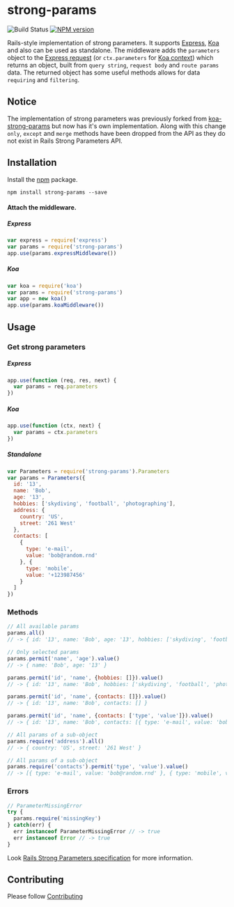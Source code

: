 # strong-params

![Build Status](https://travis-ci.org/ssowonny/strong-params.svg?branch=master)&nbsp;[![NPM version](https://badge.fury.io/js/strong-params.svg)](http://badge.fury.io/js/strong-params)

Rails-style implementation of strong parameters. It supports [Express](http://expressjs.com/), [Koa](https://github.com/koajs/koa) and also can be used as standalone. The middleware adds the `parameters` object to the [Express request](http://expressjs.com/4x/api.html#req) (or `ctx.parameters` for [Koa context](http://koajs.com/#context)) which returns an object, built from `query string`, `request body` and `route params` data. The returned object has some useful methods allows for data `requiring` and `filtering`.

## Notice

The implementation of strong parameters was previously forked from [koa-strong-params](https://github.com/xpepermint/koa-strong-params) but now has it's own implementation. Along with this change `only`, `except` and `merge` methods have been dropped from the API as they do not exist in Rails Strong Parameters API.

## Installation

Install the [npm](https://www.npmjs.org/package/strong-params) package.

```
npm install strong-params --save
```

#### Attach the middleware.

##### Express

```js
var express = require('express')
var params = require('strong-params')
app.use(params.expressMiddleware())
```

##### Koa

```js
var koa = require('koa')
var params = require('strong-params')
var app = new koa()
app.use(params.koaMiddleware())
```

## Usage

### Get strong parameters

##### Express

```js
app.use(function (req, res, next) {
  var params = req.parameters
})
```

##### Koa

```js
app.use(function (ctx, next) {
  var params = ctx.parameters
})
```

##### Standalone

```js
var Parameters = require('strong-params').Parameters
var params = Parameters({
  id: '13',
  name: 'Bob',
  age: '13',
  hobbies: ['skydiving', 'football', 'photographing'],
  address: {
    country: 'US',
    street: '261 West'
  },
  contacts: [
    {
      type: 'e-mail',
      value: 'bob@random.rnd'
    }, {
      type: 'mobile',
      value: '+123987456'
    }
  ]
})
```

### Methods

```js
// All available params
params.all()
// -> { id: '13', name: 'Bob', age: '13', hobbies: ['skydiving', 'football', 'photographing'], address: { country: 'US', street: '261 West' }, contacts: [{ type: 'e-mail', value: 'bob@random.rnd' }, { type: 'mobile', value: '+123987456' }] }

// Only selected params
params.permit('name', 'age').value()
// -> { name: 'Bob', age: '13' }

params.permit('id', 'name', {hobbies: []}).value()
// -> { id: '13', name: 'Bob', hobbies: ['skydiving', 'football', 'photographing'] }

params.permit('id', 'name', {contacts: []}).value()
// -> { id: '13', name: 'Bob', contacts: [] }

params.permit('id', 'name', {contacts: ['type', 'value']}).value()
// -> { id: '13', name: 'Bob', contacts: [{ type: 'e-mail', value: 'bob@random.rnd' }, { type: 'mobile', value: '+123987456' }] }

// All params of a sub-object
params.require('address').all()
// -> { country: 'US', street: '261 West' }

// All params of a sub-object
params.require('contacts').permit('type', 'value').value()
// -> [{ type: 'e-mail', value: 'bob@random.rnd' }, { type: 'mobile', value: '+123987456' }]
```

### Errors

```js
// ParameterMissingError
try {
  params.require('missingKey')
} catch(err) {
  err instanceof ParameterMissingError // -> true
  err instanceof Error // -> true
}
```

Look [Rails Strong Parameters specification](http://edgeguides.rubyonrails.org/action_controller_overview.html#strong-parameters) for more information.

## Contributing

Please follow [Contributing](./CONTRIBUTING.md)
